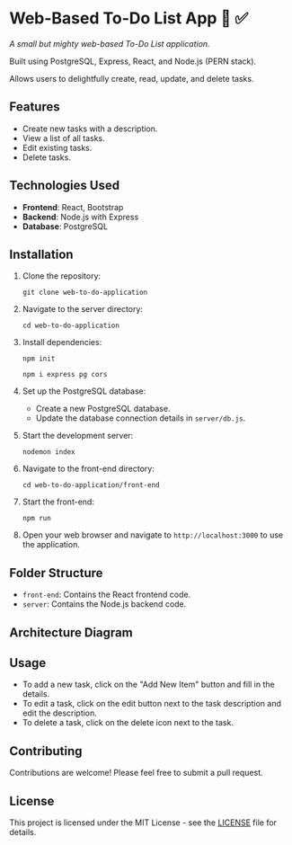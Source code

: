 # Web-Based To-Do List App 🚀 ✅

_A small but mighty web-based To-Do List application._

Built using PostgreSQL, Express, React, and Node.js (PERN stack). 

Allows users to delightfully create, read, update, and delete tasks.

## Features

- Create new tasks with a description.
- View a list of all tasks.
- Edit existing tasks.
- Delete tasks.

## Technologies Used

- **Frontend**: React, Bootstrap
- **Backend**: Node.js with Express
- **Database**: PostgreSQL

## Installation

1. Clone the repository:

    ```
    git clone web-to-do-application
    ```

2. Navigate to the server directory:

    ```
    cd web-to-do-application
    ```

3. Install dependencies:

    ```
    npm init
    ```
    ```
    npm i express pg cors
    ```

4. Set up the PostgreSQL database:
   
   - Create a new PostgreSQL database.
   - Update the database connection details in `server/db.js`.

5. Start the development server:

    ```
    nodemon index
    ```

6. Navigate to the front-end directory:

    ```
    cd web-to-do-application/front-end
    ```
    
7. Start the front-end:

   ```
   npm run
   ```

8.  Open your web browser and navigate to `http://localhost:3000` to use the application.

## Folder Structure

- `front-end`: Contains the React frontend code.
- `server`: Contains the Node.js backend code.

## Architecture Diagram

## Usage

- To add a new task, click on the "Add New Item" button and fill in the details.
- To edit a task, click on the edit button next to the task description and edit the description. 
- To delete a task, click on the delete icon next to the task.

## Contributing

Contributions are welcome! Please feel free to submit a pull request.

## License

This project is licensed under the MIT License - see the [LICENSE](LICENSE) file for details.
